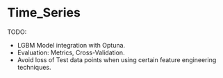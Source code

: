 # Time_Series

TODO:
- LGBM Model integration with Optuna.
- Evaluation: Metrics, Cross-Validation.
- Avoid loss of Test data points when using certain feature engineering techniques.
